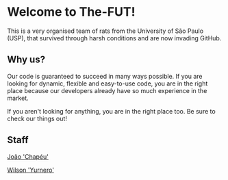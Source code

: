 <h1> Welcome to The-FUT!  </h1>

This is a very organised team of rats from the University of São Paulo (USP), that survived through harsh conditions and are now invading GitHub.

<h2> Why us? </h2>

Our code is guaranteed to succeed in many ways possible. If you are looking for dynamic, flexible and easy-to-use code, you are in the right place because our developers already have so much experience in the market.

If you aren't looking for anything, you are in the right place too. Be sure to check our things out!

<h2> Staff </h2>

[João 'Chapéu'](https://github.com/Johhnne)

[Wilson 'Yurnero'](https://github.com/Yurnerosk)
